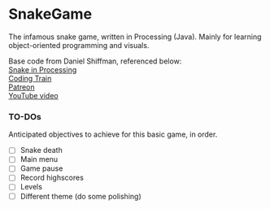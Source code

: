 # SnakeGame
The infamous snake game, written in Processing (Java). Mainly for learning object-oriented programming and visuals.

Base code from Daniel Shiffman, referenced below:  
[Snake in Processing](https://github.com/CodingTrain/Rainbow-Code/tree/master/challenges/CC_03_Snake_game)  
[Coding Train](http://codingtra.in)  
[Patreon](http://patreon.com/codingtrain)  
[YouTube video](https://youtu.be/AaGK-fj-BAM)

### TO-DOs
Anticipated objectives to achieve for this basic game, in order.

- [ ] Snake death
- [ ] Main menu
- [ ] Game pause
- [ ] Record highscores
- [ ] Levels
- [ ] Different theme (do some polishing)
